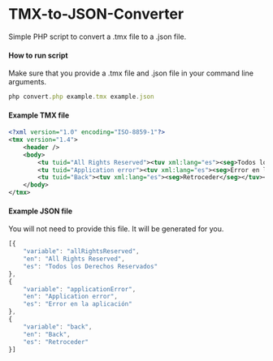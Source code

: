 TMX-to-JSON-Converter
=====================

Simple PHP script to convert a .tmx file to a .json file.

#### How to run script

Make sure that you provide a .tmx file and .json file in your command line arguments.

```javascript
php convert.php example.tmx example.json
```

#### Example TMX file

```xml
<?xml version="1.0" encoding="ISO-8859-1"?>
<tmx version="1.4">
    <header />
    <body>
        <tu tuid="All Rights Reserved"><tuv xml:lang="es"><seg>Todos los Derechos Reservados</seg></tuv></tu>
        <tu tuid="Application error"><tuv xml:lang="es"><seg>Error en la aplicación</seg></tuv></tu>
        <tu tuid="Back"><tuv xml:lang="es"><seg>Retroceder</seg></tuv></tu>
    </body>
</tmx>
```

#### Example JSON file

You will not need to provide this file.  It will be generated for you.

```javascript
[{
    "variable": "allRightsReserved",
    "en": "All Rights Reserved",
    "es": "Todos los Derechos Reservados"
},
{
    "variable": "applicationError",
    "en": "Application error",
    "es": "Error en la aplicación"
},
{
    "variable": "back",
    "en": "Back",
    "es": "Retroceder"
}]
```